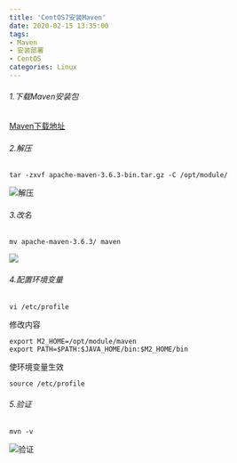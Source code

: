 ```yaml
---
title: 'CentOS7安装Maven'
date: 2020-02-15 13:35:00
tags: 
- Maven
- 安装部署
- CentOS
categories: Linux
---
```


###### 1.下载Maven安装包

[Maven下载地址](https://maven.apache.org/download.cgi)

###### 2.解压
```
tar -zxvf apache-maven-3.6.3-bin.tar.gz -C /opt/module/
```

![解压](https://upload-images.jianshu.io/upload_images/4391407-1f35788eb317223f.png?imageMogr2/auto-orient/strip%7CimageView2/2/w/1240)

###### 3.改名
```
mv apache-maven-3.6.3/ maven
```

![](https://upload-images.jianshu.io/upload_images/4391407-afd58278c5895903.png?imageMogr2/auto-orient/strip%7CimageView2/2/w/1240)

###### 4.配置环境变量
```
vi /etc/profile
```
修改内容
```
export M2_HOME=/opt/module/maven
export PATH=$PATH:$JAVA_HOME/bin:$M2_HOME/bin
```
使环境变量生效
```
source /etc/profile
```
###### 5.验证
```
mvn -v
```

![验证](https://upload-images.jianshu.io/upload_images/4391407-4c4278066ed95905.png?imageMogr2/auto-orient/strip%7CimageView2/2/w/1240)
